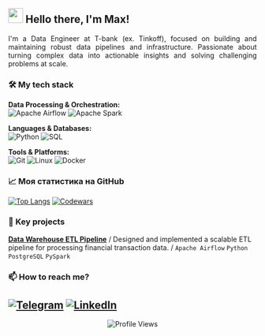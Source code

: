 ## <img src="https://camo.githubusercontent.com/d552948e7884c41fde2d32b9221d79f0df2076c7d824aaab954ca93f53d95884/68747470733a2f2f6d656469612e67697068792e636f6d2f6d656469612f6876524a434c467a6361737252346961377a2f67697068792e676966" width="30"> Hello there, I'm Max!
<div align="justify">
I'm a Data Engineer at T-bank (ex. Tinkoff), focused on building and maintaining robust data pipelines and infrastructure. Passionate about turning complex data into actionable insights and solving challenging problems at scale.
</div>

### 🛠️ My tech stack  
**Data Processing & Orchestration:**  
![Apache Airflow](https://img.shields.io/badge/Apache%20Airflow-017CEE?style=for-the-badge&logo=Apache%20Airflow&logoColor=white)
![Apache Spark](https://img.shields.io/badge/Apache%20Spark-E25A1C?style=for-the-badge&logo=Apache%20Spark&logoColor=white)

**Languages & Databases:**  
![Python](https://img.shields.io/badge/Python-3776AB?style=for-the-badge&logo=python&logoColor=white)
![SQL](https://img.shields.io/badge/SQL-4479A1?style=for-the-badge&logo=postgresql&logoColor=white)

**Tools & Platforms:**  
![Git](https://img.shields.io/badge/Git-F05032?style=for-the-badge&logo=git&logoColor=white)
![Linux](https://img.shields.io/badge/Linux-FCC624?style=for-the-badge&logo=linux&logoColor=black)
![Docker](https://img.shields.io/badge/Docker-2496ED?style=for-the-badge&logo=docker&logoColor=white)

### 📈 Моя статистика на GitHub  
[![Top Langs](https://github-readme-stats.vercel.app/api/top-langs/?username=ВАШ_USERNAME&layout=compact&theme=radical&hide_border=true)](https://github.com/anuraghazra/github-readme-stats)
[![Codewars](https://www.codewars.com/users/ВАШ_USERNAME/badges/small)](https://www.codewars.com/users/ВАШ_USERNAME)

### 📂 Key projects
**[Data Warehouse ETL Pipeline](https://github.com/username/project1)** / Designed and implemented a scalable ETL pipeline for processing financial transaction data. / `Apache Airflow` `Python` `PostgreSQL` `PySpark` 

### 📫 How to reach me?  
[![Telegram](https://img.shields.io/badge/Telegram-2CA5E0?style=for-the-badge&logo=telegram&logoColor=white)](https://t.me/lsnginterests)
[![LinkedIn](https://img.shields.io/badge/LinkedIn-0A66C2?style=for-the-badge&logo=linkedin&logoColor=white)](https://linkedin.com/in/yourprofile)
---
<p align="center">
  <img src="https://komarev.com/ghpvc/?username=lsnginterests&color=blueviolet" alt="Profile Views">
</p>
